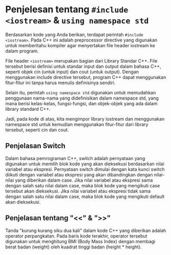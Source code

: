 # Penjelesan tentang ```#include <iostream>``` & ```using namespace std```

Berdasarkan kode yang Anda berikan, terdapat perintah ```#include <iostream>```. Pada C++ ini adalah preprocessor directive yang digunakan untuk memberitahu kompiler agar menyertakan file header iostream ke dalam program.

File header ```<iostream>``` merupakan bagian dari Library Standar C++. File tersebut berisi definisi untuk standar input dan output dalam bahasa C++, seperti objek cin (untuk input) dan cout (untuk output). Dengan menggunakan include directive tersebut, program C++ dapat menggunakan fitur-fitur ini tanpa harus menulis definisinya sendiri.

Selain itu, perintah ```using namespace std``` digunakan untuk memudahkan penggunaan nama-nama yang didefinisikan dalam namespace std, yang mana berisi kelas-kelas, fungsi-fungsi, dan objek-objek yang ada dalam library standard C++.

Jadi, pada kode di atas, kita mengimpor library iostream dan menggunakan namespace std untuk kemudian menggunakan fitur-fitur dari library tersebut, seperti cin dan cout.

## Penjelasan Switch

Dalam bahasa pemrograman C++, switch adalah pernyataan yang digunakan untuk memilih blok kode yang akan dieksekusi berdasarkan nilai variabel atau ekspresi. Pernyataan switch dimulai dengan kata kunci switch diikuti dengan variabel atau ekspresi yang akan dibandingkan dengan nilai-nilai yang diberikan dalam case. Jika nilai variabel atau ekspresi sama dengan salah satu nilai dalam case, maka blok kode yang mengikuti case tersebut akan dieksekusi. Jika nilai variabel atau ekspresi tidak sama dengan salah satu nilai dalam case, maka blok kode yang mengikuti default akan dieksekusi.

## Penjelasan tentang "<<" & ">>"

Tanda "kurung kurang siku dua kali" dalam kode C++ yang diberikan adalah operator perpangkatan. Pada baris kode terakhir, operator tersebut digunakan untuk menghitung BMI (Body Mass Index) dengan membagi berat badan (weight) oleh kuadrat tinggi badan (height * height).
